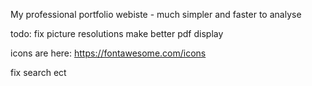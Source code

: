 My professional portfolio webiste - much simpler and faster to analyse


todo: fix picture resolutions
make better pdf display 

icons are here: https://fontawesome.com/icons

fix search ect